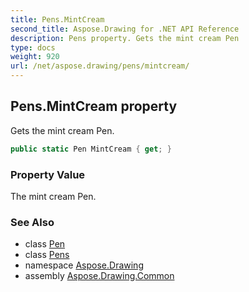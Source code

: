 ```yaml
---
title: Pens.MintCream
second_title: Aspose.Drawing for .NET API Reference
description: Pens property. Gets the mint cream Pen
type: docs
weight: 920
url: /net/aspose.drawing/pens/mintcream/
---
```

## Pens.MintCream property

Gets the mint cream Pen.

```csharp
public static Pen MintCream { get; }
```

### Property Value

The mint cream Pen.

### See Also

* class [Pen](../../pen/)
* class [Pens](../)
* namespace [Aspose.Drawing](../../pens/)
* assembly [Aspose.Drawing.Common](../../../)


